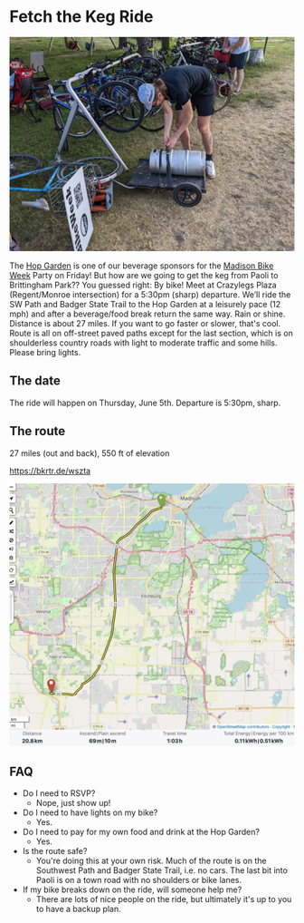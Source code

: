 # Fetch the Keg Ride

![Fetch the Keg](img/fetch_the_keg_photo.jpg)

The [Hop Garden](https://www.thehopgarden.net/) is one of our beverage sponsors for the [Madison Bike Week](https://www.madisonbikes.org/bikeweek) Party on Friday! But how are we going to get the keg from Paoli to Brittingham Park?? You guessed right: By bike! Meet at Crazylegs Plaza (Regent/Monroe intersection) for a 5:30pm (sharp) departure. We’ll ride the SW Path and Badger State Trail to the Hop Garden at a leisurely pace (12 mph) and after a beverage/food break return the same way. Rain or shine. Distance is about 27 miles. If you want to go faster or slower, that's cool. Route is all on off-street paved paths except for the last section, which is on shoulderless country roads with light to moderate traffic and some hills. Please bring lights.

## The date

The ride will happen on Thursday, June 5th. Departure is 5:30pm, sharp.

## The route

27 miles (out and back), 550 ft of elevation 

https://bkrtr.de/wszta

![The route](img/route.png)

## FAQ
- Do I need to RSVP?
    - Nope, just show up!
- Do I need to have lights on my bike?
    - Yes.
- Do I need to pay for my own food and drink at the Hop Garden?
    - Yes.
- Is the route safe?
    - You're doing this at your own risk. Much of the route is on the Southwest Path and Badger State Trail, i.e. no cars. The last bit into Paoli is on a town road with no shoulders or bike lanes.
- If my bike breaks down on the ride, will someone help me?
    - There are lots of nice people on the ride, but ultimately it's up to you to have a backup plan.
